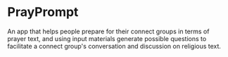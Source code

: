 # PrayPrompt

An app that helps people prepare for their connect groups in terms of prayer text, and using input materials generate possible questions to facilitate a connect group's conversation and discussion on religious text.


